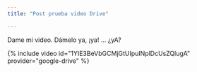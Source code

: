 ```yaml
---
title: "Post prueba video Drive"

---
```


Dame mi video. Dámelo ya, ¡ya!
...
¿yA?

{% include video id="1YIE3BeVbGCMjGtUIpuINplDcUsZQlugA" provider="google-drive" %}
